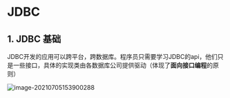 # JDBC 

## 1. JDBC 基础

​	JDBC开发的应用可以跨平台，跨数据库。程序员只需要学习JDBC的api，他们只是一些接口，具体的实现类由各数据库公司提供驱动（体现了**面向接口编程**的原则）

![image-20210705153900288](../../图片/image-20210705153900288.png)
